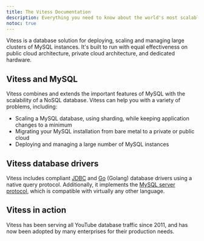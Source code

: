 ```yaml
---
title: The Vitess Documentation
description: Everything you need to know about the world's most scalable open-source MySQL platform
notoc: true
---
```


Vitess is a database solution for deploying, scaling and managing large clusters of MySQL instances. It's built to run with equal effectiveness on public cloud architecture, private cloud architecture, and dedicated hardware.

## Vitess and MySQL

Vitess combines and extends the important features of MySQL with the scalability of a NoSQL database. Vitess can help you with a variety of problems, including:

* Scaling a MySQL database, using sharding, while keeping application changes to a minimum
* Migrating your MySQL installation from bare metal to a private or public cloud
* Deploying and managing a large number of MySQL instances

## Vitess database drivers

Vitess includes compliant [JDBC](https://github.com/vitessio/vitess/tree/master/java) and [Go](https://godoc.org/vitess.io/vitess/go) (Golang) database drivers using a native query protocol. Additionally, it implements the [MySQL server protocol](https://dev.mysql.com/doc/internals/en/client-server-protocol.html), which is compatible with virtually any other language.

## Vitess in action

Vitess has been serving all YouTube database traffic since 2011, and has now been adopted by many enterprises for their production needs.
